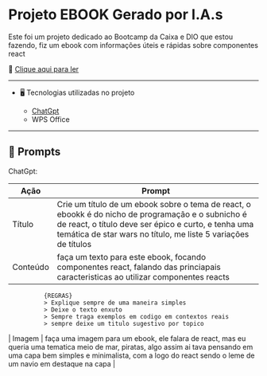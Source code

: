 # Projeto EBOOK Gerado por I.A.s
Este foi um projeto dedicado ao Bootcamp da Caixa e DIO que estou fazendo, fiz um ebook com informações úteis e rápidas sobre componentes react

📖 [Clique aqui para ler](./output/ebookReact.pdf)
<hr>

- 🖥️ Tecnologias utilizadas no projeto

  - [ChatGpt](https://chatgpt.com)
  - WPS Office
<hr>

## 🧠 Prompts

ChatGpt:

| Ação | Prompt | 
| --------|----------|
| Título | Crie um título de um ebook sobre o tema de react, o ebookk é do nicho de programação e o subnicho é de react, o título deve ser épico e curto, e tenha uma temática de star wars no título, me liste 5 variações de títulos |
| Conteúdo | faça um texto para este ebook, focando componentes react, falando das princiapais caracteristicas ao utilizar componentes reacts
              {REGRAS}
              > Explique sempre de uma maneira simples
              > Deixe o texto enxuto
              > Sempre traga exemplos em codigo em contextos reais
              > sempre deixe um titulo sugestivo por topico

| Imagem | faça uma imagem para um ebook, ele falara de react, mas eu queria uma tematica meio de mar, piratas, algo assim ai tava pensando em uma capa bem simples e minimalista, com a logo do react sendo o leme de um navio em destaque na capa |
